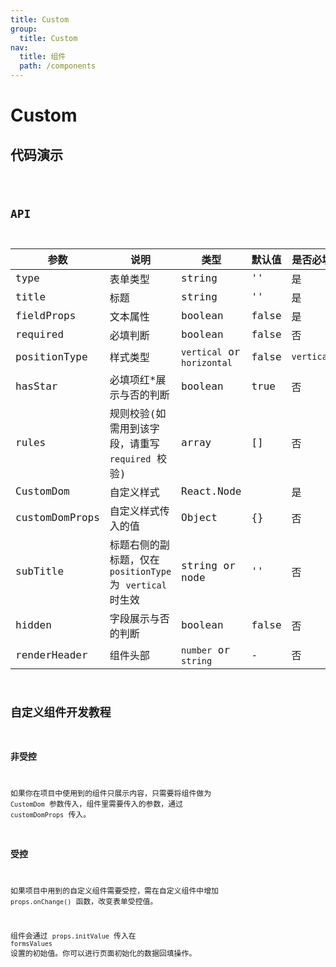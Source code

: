 ```yaml
---
title: Custom
group:
  title: Custom
nav:
  title: 组件
  path: /components
---
```


# Custom

## 代码演示

<code src="./demo/index.tsx" />

## API

| 参数           | 说明                                                       | 类型                       | 默认值 | 是否必填   |
| -------------- | ---------------------------------------------------------- | -------------------------- | ------ | ---------- |
| type           | 表单类型                                                   | string                     | ''     | 是         |
| title          | 标题                                                       | string                     | ''     | 是         |
| fieldProps     | 文本属性                                                   | boolean                    | false  | 是         |
| required       | 必填判断                                                   | boolean                    | false  | 否         |
| positionType   | 样式类型                                                   | `vertical` or `horizontal` | false  | `vertical` |
| hasStar        | 必填项红\*展示与否的判断                                   | boolean                    | true   | 否         |
| rules          | 规则校验(如需用到该字段，请重写 `required` 校验)           | array                      | []     | 否         |
| CustomDom      | 自定义样式                                                 | React.Node                 |        | 是         |
| customDomProps | 自定义样式传入的值                                         | Object                     | {}     | 否         |
| subTitle       | 标题右侧的副标题，仅在 `positionType` 为 `vertical` 时生效 | string or node             | ''     | 否         |
| hidden         | 字段展示与否的判断                                         | boolean                    | false  | 否         |
| renderHeader   | 组件头部                                                   | `number` or `string`       | -      | 否         |

## 自定义组件开发教程

### 非受控

如果你在项目中使用到的组件只展示内容，只需要将组件做为 `CustomDom` 参数传入，组件里需要传入的参数，通过 `customDomProps` 传入。

### 受控

如果项目中用到的自定义组件需要受控，需在自定义组件中增加 `props.onChange()` 函数，改变表单受控值。

组件会通过 `props.initValue` 传入在 `formsValues` 设置的初始值。你可以进行页面初始化的数据回填操作。

